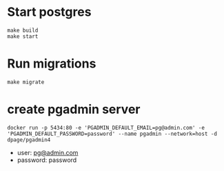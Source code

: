 # Start postgres

```
make build
make start
```
# Run migrations

```
make migrate
```

# create pgadmin server
```
docker run -p 5434:80 -e 'PGADMIN_DEFAULT_EMAIL=pg@admin.com' -e 'PGADMIN_DEFAULT_PASSWORD=password' --name pgadmin --network=host -d dpage/pgadmin4
```
- user: pg@admin.com
- password: password